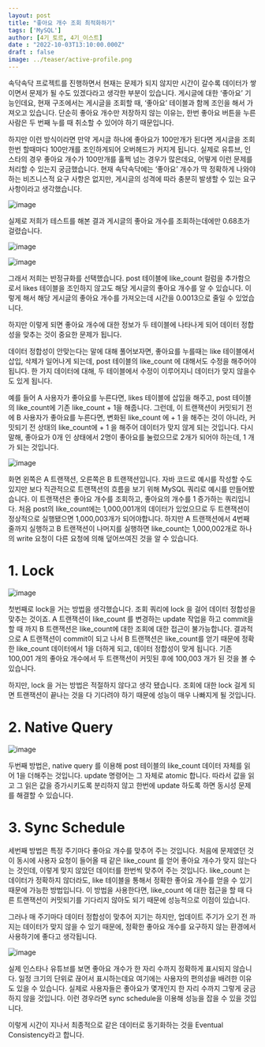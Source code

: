 ```yaml
---
layout: post
title: "좋아요 개수 조회 최적화하기"
tags: ['MySQL']
author: [4기_토르, 4기_이스트]
date : "2022-10-03T13:10:00.000Z"
draft : false
image: ../teaser/active-profile.png
---
```


속닥속닥 프로젝트를 진행하면서 현재는 문제가 되지 않지만 시간이 갈수록 데이터가 쌓이면서 문제가 될 수도 있겠다라고 생각한 부분이 있습니다. 게시글에 대한 ‘좋아요’ 기능인데요, 현재 구조에서는 게시글을 조회할 때, ‘좋아요’ 테이블과 함께 조인을 해서 가져오고 있습니다. 단순히 좋아요 개수만 저장하지 않는 이유는, 한번 좋아요 버튼을 누른 사람은 두 번째 누를 때 취소할 수 있어야 하기 때문입니다. 

하지만 이런 방식이라면 만약 게시글 하나에 좋아요가 100만개가 된다면 게시글을 조회 한번 할때마다 100만개를 조인하게되어 오버헤드가 커지게 됩니다. 실제로 유튜브, 인스타의 경우 좋아요 개수가 100만개를 훌쩍 넘는 경우가 많은데요, 어떻게 이런 문제를 처리할 수 있는지 궁금했습니다. 현재 속닥속닥에는 ‘좋아요’ 개수가 딱 정확하게 나와야 하는 비즈니스적 요구 사항은 없지만, 게시글의 성격에 따라 충분히 발생할 수 있는 요구사항이라고 생각했습니다. 

![image](https://user-images.githubusercontent.com/46641538/193618738-188d04f8-b297-4b9a-9d43-c07c54cd513b.png)

실제로 저희가 테스트를 해본 결과 게시글의 좋아요 개수를 조회하는데에만 0.68초가 걸렸습니다. 

![image](https://user-images.githubusercontent.com/46641538/193618925-367c2bde-3f46-482f-9da5-eb834faaac10.png)

![image](https://user-images.githubusercontent.com/46641538/193618985-86ef23c9-87c0-48ee-b740-9b817a306812.png)

그래서 저희는 반정규화를 선택했습니다. post 테이블에 like_count 컬럼을 추가함으로서 likes 테이블을 조인하지 않고도 해당 게시글의 좋아요 개수를 알 수 있습니다. 이렇게 해서 해당 게시글의 좋아요 개수를 가져오는데 시간을 0.0013으로 줄일 수 있었습니다. 

하지만 이렇게 되면 좋아요 개수에 대한 정보가 두 테이블에 나타나게 되어 데이터 정합성을 맞추는 것이 중요한 문제가 됩니다.

데이터 정합성이 안맞는다는 말에 대해 풀어보자면, 좋아요를 누를때는 like 테이블에서 삽입, 삭제가 일어나게 되는데, post 테이블의 like_count 에 대해서도 수정을 해주어야 됩니다. 한 가지 데이터에 대해, 두 테이블에서 수정이 이루어지니 데이터가 맞지 않을수도 있게 됩니다. 

예를 들어 A 사용자가 좋아요를 누른다면, likes 테이블에 삽입을 해주고, post 테이블의 like_count에 기존 like_count + 1을 해줍니다. 그런데, 이 트랜잭션이 커밋되기 전에 B 사용자가 좋아요를 누른다면, 변화된 like_count 에 + 1 을 해주는 것이 아니라, 커밋되기 전 상태의 like_count에 + 1 을 해주어 데이터가 맞지 않게 되는 것입니다. 다시 말해, 좋아요가 0개 인 상태에서 2명이 좋아요를 눌렀으므로 2개가 되어야 하는데, 1 개가 되는 것입니다.

![image](https://user-images.githubusercontent.com/46641538/193619115-9c5c2fe6-a6e1-4a81-a2b1-87753d3ba3c1.png)


화면 왼쪽은 A 트랜잭션, 오른쪽은 B 트랜잭션입니다. 자바 코드로 예시를 작성할 수도 있지만 보다 직관적으로 트랜잭션의 흐름을 보기 위해 MySQL 쿼리로 예시를 만들어봤습니다. 이 트랜잭션은 좋아요 개수를 조회하고, 좋아요의 개수를 1 증가하는 쿼리입니다. 처음 post의 like_count에는 1,000,001개의 데이터가 있었으므로 두 트랜잭션이 정상적으로 실행됐으면 1,000,003개가 되어야합니다. 하지만 A 트랜잭션에서 4번째 줄까지 실행하고 B 트랜잭션이 나머지를 실행하면 like_count는 1,000,002개로 하나의 write 요청이 다른 요청에 의해 덮어쓰여진 것을 알 수 있습니다. 

# 1. Lock
![image](https://user-images.githubusercontent.com/46641538/193619208-07689279-dd30-4112-b3a7-8c408af592ae.png)

첫번째로 lock을 거는 방법을 생각했습니다. 조회 쿼리에 lock 을 걸어 데이터 정합성을 맞추는 것이죠. A 트랜잭션이 like_count 를 변경하는 update 작업을 하고 commit을 할 때 까지 B 트랜잭션은 like_count에 대한 조회에 대한 접근이 불가능합니다. 결과적으로 A 트랜잭션이 commit이 되고 나서 B 트랜잭션은 like_count를 얻기 때문에 정확한 like_count 데이터에서 1을 더하게 되고, 데이터 정합성이 맞게 됩니다. 기존 100,001 개의 좋아요 개수에서 두 트랜잭션이 커밋된 후에 100,003 개가 된 것을 볼 수 있습니다. 

하지만, lock 을 거는 방법은 적절하지 않다고 생각 됐습니다. 조회에 대한 lock 걸게 되면 트랜잭션이 끝나는 것을 다 기다려야 하기 때문에 성능이 매우 나빠지게 될 것입니다.

# 2. Native Query
![image](https://user-images.githubusercontent.com/46641538/193619323-f74f55ee-48e0-423d-bceb-67583141f94e.png)

두번째 방법은, native query 를 이용해 post 테이블의 like_count 데이터 자체를 읽어 1을 더해주는 것입니다. update 명령어는 그 자체로 atomic 합니다. 따라서 값을 읽고 그 읽은 값을 증가시키도록 분리하지 않고 한번에 update 하도록 하면 동시성 문제를 해결할 수 있습니다. 

# 3. Sync Schedule
세번째 방법은 특정 주기마다 좋아요 개수를 맞추어 주는 것입니다. 처음에 문제였던 것이 동시에 사용자 요청이 들어올 때 같은 like_count 를 얻어 좋아요 개수가 맞지 않는다는 것인데, 이렇게 맞지 않았던 데이터를 한번씩 맞추어 주는 것입니다. like_count 는 데이터가 정확하지 않더라도, like 테이블을 통해서 정확한 좋아요 개수를 얻을  수 있기 때문에 가능한 방법입니다. 이 방법을 사용한다면, like_count 에 대한 접근을 할 때 다른 트랜잭션이 커밋되기를 기다리지 않아도 되기 때문에 성능적으로 이점이 있습니다. 

그러나 매 주기마다 데이터 정합성이 맞추어 지기는 하지만, 업데이트 주기가 오기 전 까지는 데이터가 맞지 않을 수 있기 때문에, 정확한 좋아요 개수를 요구하지 않는 환경에서 사용하기에 좋다고 생각됩니다. 

![image](https://user-images.githubusercontent.com/46641538/193619447-c3e2ebaa-a882-4ef9-badd-33470d1ceb61.png)


실제 인스타나 유튜브를 보면 좋아요 개수가 한 자리 수까지 정확하게 표시되지 않습니다. 일정 크기의 단위로 끊어서 표시하는데요 여기에는 사용자의 편의성을 배려한 이유도 있을 수 있습니다. 실제로 사용자들은 좋아요가 몇개인지 한 자리 수까지 그렇게 궁금하지 않을 것입니다. 이런 경우라면  sync schedule을 이용해 성능을 잡을 수 있을 것입니다. 

이렇게 시간이 지나서 최종적으로 같은 데이터로 동기화하는 것을 Eventual Consistency라고 합니다.